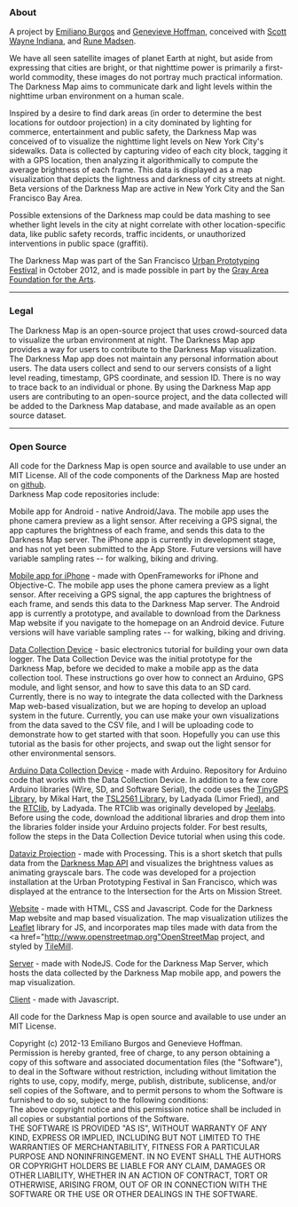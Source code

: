 ### About

A project by [Emiliano Burgos][1] and [Genevieve Hoffman][2], conceived with [Scott Wayne Indiana][3], and [Rune Madsen][4].

We have all seen satellite images of planet Earth at night, but aside from expressing that cities are bright, or that nighttime power is primarily a first-world commodity, these images do not portray much practical information. The Darkness Map aims to communicate dark and light levels within the nighttime urban environment on a human scale.

Inspired by a desire to find dark areas (in order to determine the best locations for outdoor projection) in a city dominated by lighting for commerce, entertainment and public safety, the Darkness Map was conceived of to visualize the nighttime light levels on New York City's sidewalks. Data is collected by capturing video of each city block, tagging it with a GPS location, then analyzing it algorithmically to compute the average brightness of each frame. This data is displayed as a map visualization that depicts the lightness and darkness of city streets at night. Beta versions of the Darkness Map are active in New York City and the San Francisco Bay Area.

Possible extensions of the Darkness map could be data mashing to see whether light levels in the city at night correlate with other location-specific data, like public safety records, traffic incidents, or unauthorized interventions in public space (graffiti).

The Darkness Map was part of the San Francisco [Urban Prototyping Festival][5] in October 2012, and is made possible in part by the [Gray Area Foundation for the Arts][6].

 [1]: http://www.goliatone.com
 [2]: http://www.genevievehoffman.com
 [3]: http://www.39forks.com
 [4]: http://runemadsen.com
 [5]: http://sf.urbanprototyping.org
 [6]: http://www.gaffta.org
 
* * *

### Legal

The Darkness Map is an open-source project that uses crowd-sourced data to visualize the urban environment at night. The Darkness Map app provides a way for users to contribute to the Darkness Map visualization. The Darkness Map app does not maintain any personal information about users. The data users collect and send to our servers consists of a light level reading, timestamp, GPS coordinate, and session ID. There is no way to trace back to an individual or phone. By using the Darkness Map app users are contributing to an open-source project, and the data collected will be added to the Darkness Map database, and made available as an open source dataset.

* * *

### Open Source

All code for the Darkness Map is open source and available to use under an MIT License. All of the code components of the Darkness Map are hosted on [github][1].   
Darkness Map code repositories include:

Mobile app for Android - native Android/Java. The mobile app uses the phone camera preview as a light sensor. After receiving a GPS signal, the app captures the brightness of each frame, and sends this data to the Darkness Map server. The iPhone app is currently in development stage, and has not yet been submitted to the App Store. Future versions will have variable sampling rates -- for walking, biking and driving.

[Mobile app for iPhone][2] - made with OpenFrameworks for iPhone and Objective-C. The mobile app uses the phone camera preview as a light sensor. After receiving a GPS signal, the app captures the brightness of each frame, and sends this data to the Darkness Map server. The Android app is currently a prototype, and available to download from the Darkness Map website if you navigate to the homepage on an Android device. Future versions will have variable sampling rates -- for walking, biking and driving.

[Data Collection Device][3] - basic electronics tutorial for building your own data logger. The Data Collection Device was the initial prototype for the Darkness Map, before we decided to make a mobile app as the data collection tool. These instructions go over how to connect an Arduino, GPS module, and light sensor, and how to save this data to an SD card. Currently, there is no way to integrate the data collected with the Darkness Map web-based visualization, but we are hoping to develop an upload system in the future. Currently, you can use make your own visualizations from the data saved to the CSV file, and I will be uploading code to demonstrate how to get started with that soon. Hopefully you can use this tutorial as the basis for other projects, and swap out the light sensor for other environmental sensors.

[Arduino Data Collection Device][4] - made with Arduino. Repository for Arduino code that works with the Data Collection Device. In addition to a few core Arduino libraries (Wire, SD, and Software Serial), the code uses the [TinyGPS Library][5], by Mikal Hart, the [TSL2561 Library][6], by Ladyada (Limor Fried), and the [RTClib][7], by Ladyada. The RTClib was originally developed by [Jeelabs][8]. Before using the code, download the additional libraries and drop them into the libraries folder inside your Arduino projects folder. For best results, follow the steps in the Data Collection Device tutorial when using this code.

[Dataviz Projection][9] - made with Processing. This is a short sketch that pulls data from the [Darkness Map API][10] and visualizes the brightness values as animating grayscale bars. The code was developed for a projection installation at the Urban Prototyping Festival in San Francisco, which was displayed at the entrance to the Intersection for the Arts on Mission Street.

[Website][11] - made with HTML, CSS and Javascript. Code for the Darkness Map website and map based visualization. The map visualization utilizes the [Leaflet][12] library for JS, and incorporates map tiles made with data from the <a href="http://www.openstreetmap.org"OpenStreetMap</a> project, and styled by [TileMill][13].

[Server][14] - made with NodeJS. Code for the Darkness Map Server, which hosts the data collected by the Darkness Map mobile app, and powers the map visualization.

[Client][15] - made with Javascript.

All code for the Darkness Map is open source and available to use under an MIT License.

Copyright (c) 2012-13 Emiliano Burgos and Genevieve Hoffman.  
Permission is hereby granted, free of charge, to any person obtaining a copy of this software and associated documentation files (the "Software"), to deal in the Software without restriction, including without limitation the rights to use, copy, modify, merge, publish, distribute, sublicense, and/or sell copies of the Software, and to permit persons to whom the Software is furnished to do so, subject to the following conditions:  
The above copyright notice and this permission notice shall be included in all copies or substantial portions of the Software.  
THE SOFTWARE IS PROVIDED "AS IS", WITHOUT WARRANTY OF ANY KIND, EXPRESS OR IMPLIED, INCLUDING BUT NOT LIMITED TO THE WARRANTIES OF MERCHANTABILITY, FITNESS FOR A PARTICULAR PURPOSE AND NONINFRINGEMENT. IN NO EVENT SHALL THE AUTHORS OR COPYRIGHT HOLDERS BE LIABLE FOR ANY CLAIM, DAMAGES OR OTHER LIABILITY, WHETHER IN AN ACTION OF CONTRACT, TORT OR OTHERWISE, ARISING FROM, OUT OF OR IN CONNECTION WITH THE SOFTWARE OR THE USE OR OTHER DEALINGS IN THE SOFTWARE.

 [1]: https://github.com/darknessmap
 [2]: https://github.com/darknessmap/app-iphone
 [3]: https://github.com/darknessmap/data-collection-device
 [4]: https://github.com/darknessmap/arduino-data-collection-device
 [5]: http://arduiniana.org/libraries/tinygps/
 [6]: https://github.com/adafruit/TSL2561-Arduino-Library
 [7]: https://github.com/adafruit/RTClib
 [8]: https://github.com/jcw/rtclib
 [9]: https://github.com/darknessmap/dataviz-projection
 [10]: http://178.79.145.84:8080/api/darkness
 [11]: https://github.com/darknessmap/website
 [12]: http://leafletjs.com
 [13]: http://mapbox.com/tilemill/
 [14]: https://github.com/darknessmap/server
 [15]: https://github.com/darknessmap/client